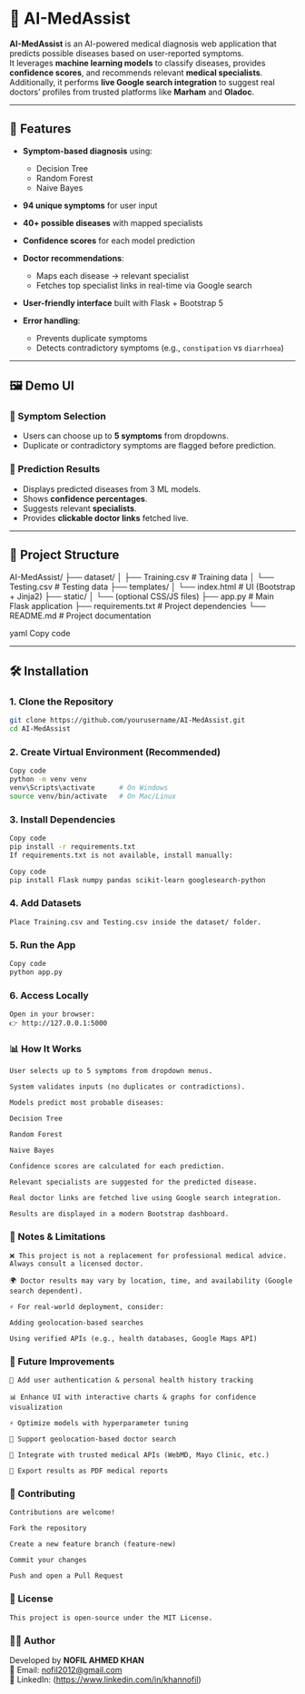 # 🏥 AI-MedAssist

**AI-MedAssist** is an AI-powered medical diagnosis web application that predicts possible diseases based on user-reported symptoms.  
It leverages **machine learning models** to classify diseases, provides **confidence scores**, and recommends relevant **medical specialists**.  
Additionally, it performs **live Google search integration** to suggest real doctors’ profiles from trusted platforms like **Marham** and **Oladoc**.

---

## 🚀 Features

- **Symptom-based diagnosis** using:
  - Decision Tree  
  - Random Forest  
  - Naive Bayes  

- **94 unique symptoms** for user input  
- **40+ possible diseases** with mapped specialists  
- **Confidence scores** for each model prediction  
- **Doctor recommendations**:
  - Maps each disease → relevant specialist  
  - Fetches top specialist links in real-time via Google search  
- **User-friendly interface** built with Flask + Bootstrap 5  
- **Error handling**:
  - Prevents duplicate symptoms  
  - Detects contradictory symptoms (e.g., `constipation` vs `diarrhoea`)  

---

## 🖼️ Demo UI

### 🔹 Symptom Selection
- Users can choose up to **5 symptoms** from dropdowns.  
- Duplicate or contradictory symptoms are flagged before prediction.

### 🔹 Prediction Results
- Displays predicted diseases from 3 ML models.  
- Shows **confidence percentages**.  
- Suggests relevant **specialists**.  
- Provides **clickable doctor links** fetched live.  

---

## 📂 Project Structure

AI-MedAssist/
├── dataset/
│ ├── Training.csv # Training data
│ └── Testing.csv # Testing data
├── templates/
│ └── index.html # UI (Bootstrap + Jinja2)
├── static/
│ └── (optional CSS/JS files)
├── app.py # Main Flask application
├── requirements.txt # Project dependencies
└── README.md # Project documentation

yaml
Copy code

---

## 🛠️ Installation

### 1. Clone the Repository
```bash
git clone https://github.com/yourusername/AI-MedAssist.git
cd AI-MedAssist
```
### 2. Create Virtual Environment (Recommended)
```bash
Copy code
python -m venv venv
venv\Scripts\activate      # On Windows
source venv/bin/activate   # On Mac/Linux
```
### 3. Install Dependencies
```bash
Copy code
pip install -r requirements.txt
If requirements.txt is not available, install manually:
```
```bash
Copy code
pip install Flask numpy pandas scikit-learn googlesearch-python
```
### 4. Add Datasets
```
Place Training.csv and Testing.csv inside the dataset/ folder.
```
### 5. Run the App
```bash
Copy code
python app.py
```
### 6. Access Locally
```
Open in your browser:
👉 http://127.0.0.1:5000
```
### 📊 How It Works
```
User selects up to 5 symptoms from dropdown menus.

System validates inputs (no duplicates or contradictions).

Models predict most probable diseases:

Decision Tree

Random Forest

Naive Bayes

Confidence scores are calculated for each prediction.

Relevant specialists are suggested for the predicted disease.

Real doctor links are fetched live using Google search integration.

Results are displayed in a modern Bootstrap dashboard.
```
### 🔐 Notes & Limitations
```
❌ This project is not a replacement for professional medical advice. Always consult a licensed doctor.

🌍 Doctor results may vary by location, time, and availability (Google search dependent).

⚡ For real-world deployment, consider:

Adding geolocation-based searches

Using verified APIs (e.g., health databases, Google Maps API)
```
### 📌 Future Improvements
```
🔑 Add user authentication & personal health history tracking

📊 Enhance UI with interactive charts & graphs for confidence visualization

⚡ Optimize models with hyperparameter tuning

📍 Support geolocation-based doctor search

🔗 Integrate with trusted medical APIs (WebMD, Mayo Clinic, etc.)

📑 Export results as PDF medical reports
```
### 🤝 Contributing
```
Contributions are welcome!

Fork the repository

Create a new feature branch (feature-new)

Commit your changes

Push and open a Pull Request
```
### 📜 License
```
This project is open-source under the MIT License.
```
### 👨‍💻 Author

Developed by **NOFIL AHMED KHAN**  
📧 Email: [nofil2012@gmail.com](mailto:nofil2012@gmail.com)  
🔗 LinkedIn: (https://www.linkedin.com/in/khannofil)
